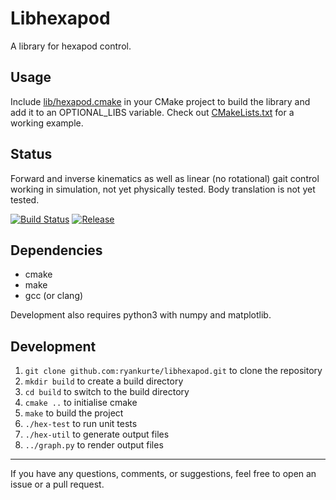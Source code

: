# Libhexapod

A library for hexapod control.

## Usage

Include [lib/hexapod.cmake](lib/hexapod.cmake) in your CMake project to build the library and add it to an OPTIONAL_LIBS variable. Check out [CMakeLists.txt](CMakeLists.txt) for a working example.

## Status
Forward and inverse kinematics as well as linear (no rotational) gait control working in simulation, not yet physically tested. Body translation is not yet tested.

[![Build Status](https://travis-ci.org/ryankurte/libhexapod.svg?branch=master)](https://travis-ci.org/ryankurte/libhexapod)
[![Release](https://img.shields.io/github/release/ryankurte/libhexapod.svg)](https://github.com/ryankurte/libhexapod)


## Dependencies

- cmake
- make
- gcc (or clang)

Development also requires python3 with numpy and matplotlib.

## Development

1. `git clone github.com:ryankurte/libhexapod.git` to clone the repository 
2. `mkdir build` to create a build directory
3. `cd build` to switch to the build directory 
4. `cmake ..` to initialise cmake 
5. `make` to build the project
6. `./hex-test` to run unit tests
7. `./hex-util` to generate output files
8. `../graph.py` to render output files


------

If you have any questions, comments, or suggestions, feel free to open an issue or a pull request.
